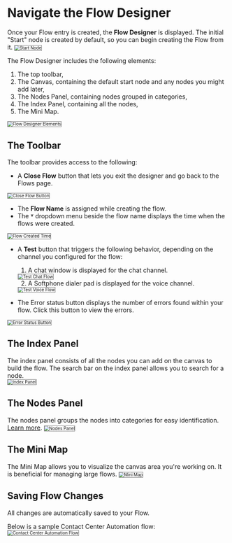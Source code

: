 # Navigate the Flow Designer

Once your Flow entry is created, the **Flow Designer** is displayed. The initial "Start" node is created by default, so you can begin creating the Flow from it.
<img src="../../images/start-node.png" alt="Start Node" title="Start Node" style="border: 1px solid gray; zoom:70%;">

The Flow Designer includes the following elements:

1. The top toolbar,
2. The Canvas, containing the default start node and any nodes you might add later,
3. The Nodes Panel, containing nodes grouped in categories,
4. The Index Panel, containing all the nodes,
5. The Mini Map.
<img src="../../images/flow-designer-page-sections.png" alt="Flow Designer Elements" title="Flow Designer elements" style="border: 1px solid gray; zoom:70%;">

## **The Toolbar**

The toolbar provides access to the following:

* A **Close Flow** button that lets you exit the designer and go back to the Flows page.  
<img src="../../images/close-flow-button.png" alt="Close Flow Button" title="Close Flow Button" style="border: 1px solid gray; zoom:70%;">

* The **Flow Name** is assigned while creating the flow.
* The **˅** dropdown menu beside the flow name displays the time when the flows were created.
<img src="../../images/flow-last-saved-time.png" alt="Flow Created Time" title="Flow Created Time" style="border: 1px solid gray; zoom:70%;">

* A **Test** button that triggers the following behavior, depending on the channel you configured for the flow:
    1. A chat window is displayed for the chat channel.
    <img src="../../images/test-chat-flow.png" alt="Test Chat Flow" title="Test Chat Flow" style="border: 1px solid gray; zoom:70%;">

    2. A Softphone dialer pad is displayed for the voice channel.
    <img src="../../images/test-voice-flow.png" alt="Test Voice Flow" title="Test Voice Flow" style="border: 1px solid gray; zoom:70%;">

* The Error status button displays the number of errors found within your flow. Click this button to view the errors.  
<img src="../../images/error-status-button.png" alt="Error Status Button" title="Error Status Button" style="border: 1px solid gray; zoom:70%;">

## The Index Panel

The index panel consists of all the nodes you can add on the canvas to build the flow. The search bar on the index panel allows you to search for a node.  
<img src="../../images/index-panel.png" alt="Index Panel" title="Index Panel" style="border: 1px solid gray; zoom:70%;">

## The Nodes Panel

The nodes panel groups the nodes into categories for easy identification. [Learn more](https://docs.kore.ai/smartassist/experience-flows/flow-designer-components/).
<img src="../../images/nodes-panel.png" alt="Nodes Panel" title="Nodes Panel" style="border: 1px solid gray; zoom:70%;">

## The Mini Map

The Mini Map allows you to visualize the canvas area you're working on. It is beneficial for managing large flows.
<img src="../../images/mini-map.png" alt="Mini Map" title="Mini Map" style="border: 1px solid gray; zoom:70%;">

## Saving Flow Changes

All changes are automatically saved to your Flow.

Below is a sample Contact Center Automation flow:
<img src="../../images/contact-center-automation-flow.png" alt="Contact Center Automation Flow" title="Contact Center Automation Flow" style="border: 1px solid gray; zoom:70%;">